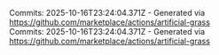 Commits: 2025-10-16T23:24:04.371Z - Generated via https://github.com/marketplace/actions/artificial-grass
<br>
Commits: 2025-10-16T23:24:04.371Z - Generated via https://github.com/marketplace/actions/artificial-grass
<br>
